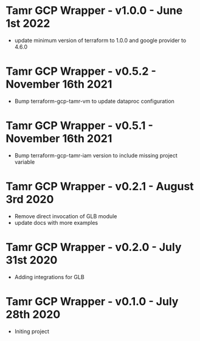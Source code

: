 # Tamr GCP Wrapper - v1.0.0 - June 1st 2022
* update minimum version of terraform to 1.0.0 and google provider to 4.6.0

# Tamr GCP Wrapper - v0.5.2 - November 16th 2021
* Bump terraform-gcp-tamr-vm to update dataproc configuration

# Tamr GCP Wrapper - v0.5.1 - November 16th 2021
* Bump terraform-gcp-tamr-iam version to include missing project variable

# Tamr GCP Wrapper - v0.2.1 - August 3rd 2020
* Remove direct invocation of GLB module
* update docs with more examples

# Tamr GCP Wrapper - v0.2.0 - July 31st 2020
* Adding integrations for GLB

# Tamr GCP Wrapper - v0.1.0 - July 28th 2020
* Initing project
